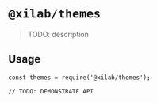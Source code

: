 # `@xilab/themes`

> TODO: description

## Usage

```
const themes = require('@xilab/themes');

// TODO: DEMONSTRATE API
```
